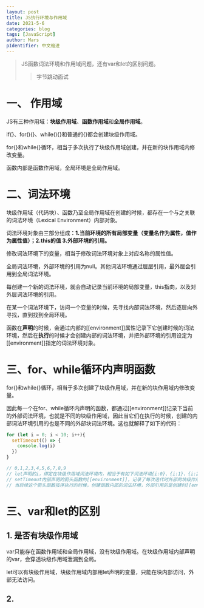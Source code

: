 ```yaml
---
layout: post
title: JS执行环境与作用域
date: 2021-5-6
categories: blog
tags: [JavaScript]
author: Mars
pIdentifier: 中文缩进
---
```


> JS函数词法环境和作用域问题，还有var和let的区别问题。
>
>> 字节跳动面试

# 一、 作用域

JS有三种作用域：**块级作用域**、**函数作用域**和**全局作用域**。

if{}、for(){}、while(){}和普通的{}都会创建块级作用域。

for{}和while{}循环，相当于多次执行了块级作用域创建，并在新的块作用域内修改变量。

函数内部是函数作用域，全局环境是全局作用域。

# 二、词法环境

块级作用域（代码块）、函数乃至全局作用域在创建的时候，都存在一个与之关联的词法环境（Lexical Environment）内部对象。

词法环境对象由三部分组成：**1.当前环境的所有局部变量（变量名作为属性，值作为属性值）；2.this的值 3.外部环境的引用。**

修改词法环境下的变量，相当于修改词法环境对象上对应名称的属性值。

全局词法环境，外部环境的引用为null。其他词法环境通过层层引用，最外层会引用到全局词法环境。

每创建一个新的词法环境，就会自动记录当前环境的局部变量，this指向，以及对外层词法环境的引用。

在某一个词法环境下，访问一个变量的时候，先寻找内部词法环境，然后逐层向外寻找，直到找到全局环境。

函数在**声明**的时候，会通过内部的\[\[environment\]\]属性记录下它创建时候的词法环境，然后在**执行**的时候才会创建内部的词法环境，并把外部环境的引用设定为[[environment]]指定的词法环境对象。

# 三、for、while循环内声明函数

for{}和while{}循环，相当于多次创建了块级作用域，并在新的块作用域内修改变量。

因此每一个在for、while循环内声明的函数，都通过\[\[environment\]\]记录下当前的外部词法环境，也就是不同的块级作用域，因此当它们在执行的时候，创建的内部词法环境引用的也是不同的外部块词法环境。这也就解释了如下的代码：

```js
for (let i = 0; i < 10; i++){
  setTimeout(() => {
    console.log(i)
  })
}

// 0,1,2,3,4,5,6,7,8,9
// let声明的i，绑定在块级作用域词法环境内，相当于有如下词法环境{i:0}、{i:1}、{i:2}、{i:3}...
// setTimeout内部声明的箭头函数的[[environment]]，记录了每次迭代时外部的块级作用域词法环境。
// 当后续这个箭头函数按序执行的时候，创建函数内部的词法环境，外部引用的是创建时[[environment]]记录的外部块级作用域的词法环境，因此log的是每个词法环境下的i，也就是0-9
```

# 三、var和let的区别

## 1. 是否有块级作用域

var只能存在函数作用域和全局作用域，没有块级作用域。在块级作用域内部声明的var，会穿透块级作用域泄漏到全局。

let可以有块级作用域，块级作用域内部用let声明的变量，只能在块内部访问，外部无法访问。

## 2. 
